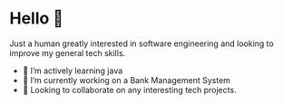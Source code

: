 # Hello 👋

Just a human greatly interested in software engineering and looking to improve my general tech skills.

- 🌱 I’m actively learning java
- 🔭 I’m currently working on a Bank Management System
- 👯 Looking to collaborate on any interesting tech projects.
